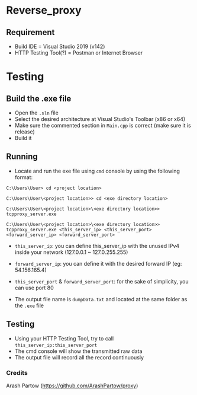 # Reverse_proxy

## Requirement
* Build IDE = Visual Studio 2019 (v142)
* HTTP Testing Tool(?) = Postman or Internet Browser

# Testing
## Build the .exe file
* Open the `.sln` file
* Select the desired architecture at Visual Studio's Toolbar (x86 or x64)
* Make sure the commented section in `Main.cpp` is correct (make sure it is release)
* Build it

## Running
* Locate and run the exe file using `cmd` console by using the following format:

```
C:\Users\User> cd <project location>

C:\Users\User\<project location>> cd <exe directory location>

C:\Users\User\<project location>\<exe directory location>> tcpproxy_server.exe

C:\Users\User\<project location>\<exe directory location>> tcpproxy_server.exe <this_server_ip> <this_server_port> <forward_server_ip> <forward_server_port>

```

* `this_server_ip`: you can define this_server_ip with the unused IPv4 inside your network (127.0.0.1 ~ 127.0.255.255)
* `forward_server_ip`: you can define it with the desired forward IP (eg: 54.156.165.4)
* `this_server_port` & `forward_server_port`: for the sake of simplicity, you can use port 80

* The output file name is `dumpData.txt` and located at the same folder as the `.exe` file

## Testing
* Using your HTTP Testing Tool, try to call `this_server_ip:this_server_port`
* The cmd console will show the transmitted raw data
* The output file will record all the record continuously

### Credits
Arash Partow (https://github.com/ArashPartow/proxy)
